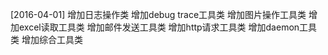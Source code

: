 [2016-04-01]
增加日志操作类
增加debug trace工具类
增加图片操作工具类
增加excel读取工具类
增加邮件发送工具类
增加http请求工具类
增加daemon工具类
增加综合工具类
